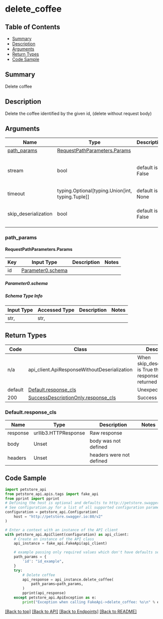 <a name="top"></a>
# **delete_coffee**
<a name="delete_coffee"></a>

## Table of Contents
- [Summary](#summary)
- [Description](#description)
- [Arguments](#arguments)
- [Return Types](#return-types)
- [Code Sample](#code-sample)

## Summary
Delete coffee

## Description
Delete the coffee identified by the given id, (delete without request body)

## Arguments

Name | Type | Description  | Notes
------------- | ------------- | ------------- | -------------
[path_params](#requestpathparameters) | [RequestPathParameters.Params](#RequestPathParametersParams) | |
stream | bool | default is False | if True then the response.content will be streamed and loaded from a file like object. When downloading a file, set this to True to force the code to deserialize the content to a FileSchema file
timeout | typing.Optional[typing.Union[int, typing.Tuple]] | default is None | the timeout used by the rest client
skip_deserialization | bool | default is False | when True, headers and body will be unset and an instance of api_client.ApiResponseWithoutDeserialization will be returned

### <a id="requestpathparameters" >path_params</a>
#### <a id="RequestPathParametersParams" >RequestPathParameters.Params</a>

Key | Input Type | Description  | Notes
------------- | ------------- | ------------- | -------------
id | [Parameter0.schema](#parameter_0schema) | | 

##### <a id="parameter_0schema" >Parameter0.schema</a>

##### Schema Type Info
Input Type | Accessed Type | Description | Notes
------------ | ------------- | ------------- | -------------
str,  | str,  |  |

## Return Types

Code | Class | Description
------------- | ------------- | -------------
n/a | api_client.ApiResponseWithoutDeserialization | When skip_deserialization is True this response is returned
default | [Default.response_cls](#response_defaultresponse_cls) | Unexpected error
200 | [SuccessDescriptionOnly.response_cls](../../../components/responses/response_success_description_only.md#response_success_description_onlyresponse_cls) | Success

### <a id="response_defaultresponse_cls" >Default.response_cls</a>
Name | Type | Description  | Notes
------------- | ------------- | ------------- | -------------
response | urllib3.HTTPResponse | Raw response |
body | Unset | body was not defined |
headers | Unset | headers were not defined |

## Code Sample

```python
import petstore_api
from petstore_api.apis.tags import fake_api
from pprint import pprint
# Defining the host is optional and defaults to http://petstore.swagger.io:80/v2
# See configuration.py for a list of all supported configuration parameters.
configuration = petstore_api.Configuration(
    host = "http://petstore.swagger.io:80/v2"
)

# Enter a context with an instance of the API client
with petstore_api.ApiClient(configuration) as api_client:
    # Create an instance of the API class
    api_instance = fake_api.FakeApi(api_client)

    # example passing only required values which don't have defaults set
    path_params = {
        'id': "id_example",
    }
    try:
        # Delete coffee
        api_response = api_instance.delete_coffee(
            path_params=path_params,
        )
        pprint(api_response)
    except petstore_api.ApiException as e:
        print("Exception when calling FakeApi->delete_coffee: %s\n" % e)
```

[[Back to top]](#top) [[Back to API]](../FakeApi.md) [[Back to Endpoints]](../../../../README.md#Endpoints) [[Back to README]](../../../../README.md)
